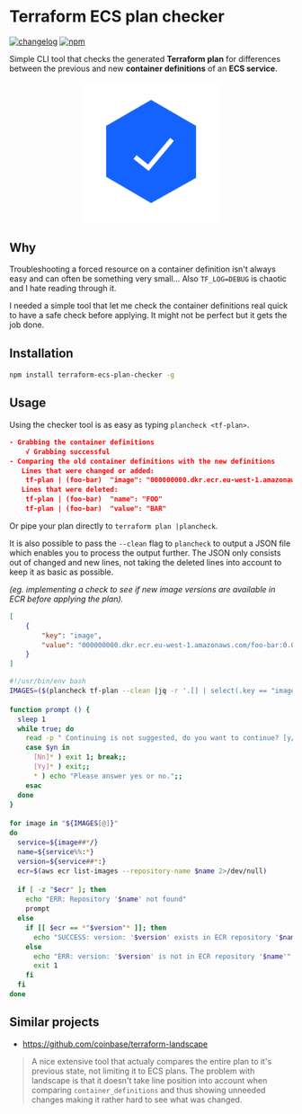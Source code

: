 # Terraform ECS plan checker
[![changelog](https://img.shields.io/badge/changelog--lightgrey.svg)](CHANGELOG.md)
[![npm](https://img.shields.io/npm/dm/terraform-ecs-plan-checker.svg)](https://www.npmjs.com/package/terraform-ecs-plan-checker)

Simple CLI tool that checks the generated **Terraform plan** for differences between the previous and new **container definitions** of an **ECS service**.

<p align="center">
<img src="img/verified.svg" width="250">
</p>

## Why
Troubleshooting a forced resource on a container definition isn't always easy and can often be something very small... Also `TF_LOG=DEBUG` is chaotic and I hate reading through it.  

I needed a simple tool that let me check the container definitions real quick to have a safe check before applying. It might not be perfect but it gets the job done.

## Installation
```bash
npm install terraform-ecs-plan-checker -g
```

## Usage
Using the checker tool is as easy as typing `plancheck <tf-plan>`.

```json
- Grabbing the container definitions
    √ Grabbing successful
- Comparing the old container definitions with the new definitions
   Lines that were changed or added:
    tf-plan | (foo-bar)  "image": "000000000.dkr.ecr.eu-west-1.amazonaws.com/foo-bar:0.0.1-1"
   Lines that were deleted:
    tf-plan | (foo-bar)  "name": "FOO"
    tf-plan | (foo-bar)  "value": "BAR"
```

Or pipe your plan directly to `terraform plan |plancheck`.

It is also possible to pass the `--clean` flag to `plancheck` to output a JSON file which enables you to process the output further. The JSON only consists out of changed and new lines, not taking the deleted lines into account to keep it as basic as possible.

*(eg. implementing a check to see if new image versions are available in ECR before applying the plan).*

```json
[
    {
        "key": "image",
        "value": "000000000.dkr.ecr.eu-west-1.amazonaws.com/foo-bar:0.0.1-1"
    }
]
```

```bash
#!/usr/bin/env bash
IMAGES=($(plancheck tf-plan --clean |jq -r '.[] | select(.key == "image") | .value'))

function prompt () {
  sleep 1
  while true; do
    read -p " Continuing is not suggested, do you want to continue? [y/n] " yn
    case $yn in
      [Nn]* ) exit 1; break;;
      [Yy]* ) exit;;
      * ) echo "Please answer yes or no.";;
    esac
  done
}

for image in "${IMAGES[@]}"
do
  service=${image##*/}
  name=${service%%:*}
  version=${service##*:}
  ecr=$(aws ecr list-images --repository-name $name 2>/dev/null)

  if [ -z "$ecr" ]; then
    echo "ERR: Repository '$name' not found"
    prompt
  else
    if [[ $ecr == *"$version"* ]]; then
      echo "SUCCESS: version: '$version' exists in ECR repository '$name'"
    else
      echo "ERR: version: '$version' is not in ECR repository '$name'"
      exit 1
    fi
  fi
done
```

## Similar projects
- https://github.com/coinbase/terraform-landscape  
> A nice extensive tool that actualy compares the entire plan to it's previous state, not limiting it to ECS plans. The problem with landscape is that it doesn't take line position into account when comparing `container_definitions` and thus showing unneeded changes making it rather hard to see what was changed.
